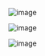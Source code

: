 



![image](https://github.com/satya8999/SignInPage/assets/88226718/247f7d6a-23b8-4d12-b23e-1eef018a5720)

![image](https://github.com/satya8999/SignInPage/assets/88226718/ef85853b-1ae6-4478-8eed-1acba2e7998d)

![image](https://github.com/satya8999/SignInPage/assets/88226718/385408de-155c-4adc-8cc1-bc3e10e746e6)


